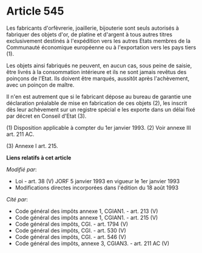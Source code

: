 # Article 545

Les fabricants d'orfèvrerie, joaillerie, bijouterie sont seuls autorisés à fabriquer des objets d'or, de platine et d'argent
à tous autres titres exclusivement destinés à l'expédition vers les autres Etats membres de la Communauté économique
européenne ou à l'exportation vers les pays tiers (1).

Les objets ainsi fabriqués ne peuvent, en aucun cas, sous peine de saisie, être livrés à la consommation intérieure et ils ne
sont jamais revêtus des poinçons de l'Etat. Ils doivent être marqués, aussitôt après l'achèvement, avec un poinçon de maître.

Il n'en est autrement que si le fabricant dépose au bureau de garantie une déclaration préalable de mise en fabrication de
ces objets (2), les inscrit dès leur achèvement sur un registre spécial e les exporte dans un délai fixé par décret en
Conseil d'Etat (3).

(1) Disposition applicable à compter du 1er janvier 1993.    (2) Voir annexe III art. 211 AC.

(3) Annexe I art. 215.

**Liens relatifs à cet article**

_Modifié par_:

  - Loi - art. 38 (V) JORF 5 janvier 1993 en vigueur le 1er janvier 1993
  - Modifications directes incorporées dans l'édition du 18 août 1993

_Cité par_:

  - Code général des impôts annexe 1, CGIAN1. - art. 213 (V)
  - Code général des impôts annexe 1, CGIAN1. - art. 215 (V)
  - Code général des impôts, CGI. - art. 1794 (V)
  - Code général des impôts, CGI. - art. 530 (V)
  - Code général des impôts, CGI. - art. 546 (V)
  - Code général des impôts, annexe 3, CGIAN3. - art. 211 AC (V)
